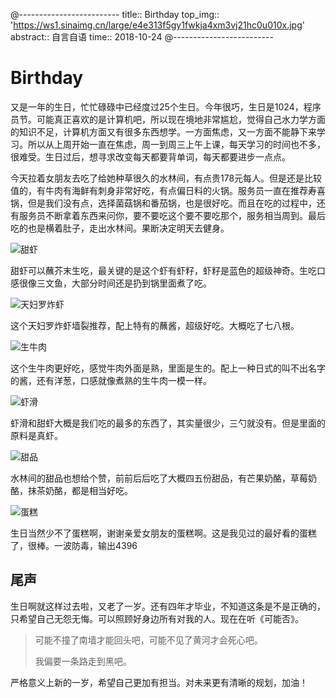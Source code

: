 @-------------------------
title:: Birthday
top_img:: 'https://ws1.sinaimg.cn/large/e4e313f5gy1fwkja4xm3vj21hc0u010x.jpg'
abstract:: 自言自语
time:: 2018-10-24
@-------------------------
# Birthday

又是一年的生日，忙忙碌碌中已经度过25个生日。今年很巧，生日是1024，程序员节。可能真正喜欢的是计算机吧，所以现在境地非常尴尬，觉得自己水力学方面的知识不足，计算机方面又有很多东西想学。一方面焦虑，又一方面不能静下来学习。所以从上周开始一直在焦虑，周一到周三上午上课，每天学习的时间也不多，很难受。生日过后，想寻求改变每天都要背单词，每天都要进步一点点。

今天拉着女朋友去吃了给她种草很久的水林间，有点贵178元每人。但是还是比较值的，有牛肉有海鲜有刺身非常好吃，有点偏日料的火锅。服务员一直在推荐寿喜锅，但是我们没有点，选择菌菇锅和番茄锅，也是很好吃。而且在吃的过程中，还有服务员不断拿着东西来问你，要不要吃这个要不要吃那个，服务相当周到。最后吃的也是横着肚子，走出水林间。果断决定明天去健身。

![甜虾](https://ws1.sinaimg.cn/large/e4e313f5gy1fwkin3e1vtj20u0140qdg.jpg)

甜虾可以蘸芥末生吃，最关键的是这个虾有虾籽，虾籽是蓝色的超级神奇。生吃口感很像三文鱼，大部分时间还是扔到锅里面煮了吃。

![天妇罗炸虾](https://ws1.sinaimg.cn/large/e4e313f5gy1fwkino71k8j20u0140gsw.jpg)

这个天妇罗炸虾墙裂推荐，配上特有的蘸酱，超级好吃。大概吃了七八根。

![生牛肉](https://ws1.sinaimg.cn/large/e4e313f5gy1fwkirtrhf0j20u0140q9q.jpg)

这个生牛肉更好吃，感觉牛肉外面是熟，里面是生的。配上一种日式的叫不出名字的酱，还有洋葱，口感就像煮熟的生牛肉一模一样。

![虾滑](https://ws1.sinaimg.cn/large/e4e313f5gy1fwkirs2tmoj20u0140k05.jpg)

虾滑和甜虾大概是我们吃的最多的东西了，其实量很少，三勺就没有。但是里面的原料是真虾。

![甜品](https://ws1.sinaimg.cn/large/e4e313f5gy1fwkivps9imj20u01400z9.jpg)

水林间的甜品也想给个赞，前前后后吃了大概四五份甜品，有芒果奶酪，草莓奶酪，抹茶奶酪，都是相当好吃。

![蛋糕](https://ws1.sinaimg.cn/large/e4e313f5gy1fwkix8xlo1j21400u0n3f.jpg)



生日当然少不了蛋糕啊，谢谢亲爱女朋友的蛋糕啊。这是我见过的最好看的蛋糕了，很棒。一波防毒，输出4396

## 尾声

生日啊就这样过去啦，又老了一岁。还有四年才毕业，不知道这条是不是正确的，只希望自己无怨无悔。可以照顾好身边所有对我的人。现在在听《可能否》。

> 可能不撞了南墙才能回头吧，可能不见了黄河才会死心吧。
>
> 我偏要一条路走到黑吧。

严格意义上新的一岁，希望自己更加有担当。对未来更有清晰的规划，加油！
